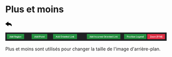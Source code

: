 # Plus et moins

[![](../../screenshots/other/Go-back.png)](README.md)

![menu](../../screenshots/panel/plusmoins.png)

Plus et moins sont utilisés pour changer la taille de l'image d'arrière-plan.
